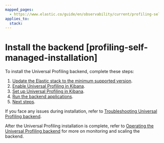 ```yaml
---
mapped_pages:
  - https://www.elastic.co/guide/en/observability/current/profiling-self-managed-installation.html
applies_to:
  stack:
---
```


# Install the backend [profiling-self-managed-installation]

To install the Universal Profiling backend, complete these steps:

1. [Update the Elastic stack to the minimum supported version](step-1-update-stack.md).
2. [Enable Universal Profiling in Kibana](step-2-enable-universal-profiling-in-kibana.md).
3. [Set up Universal Profiling in Kibana](step-3-set-up-universal-profiling-in-kibana.md).
4. [Run the backend applications](step-4-run-backend-applications.md).
5. [Next steps](step-5-next-steps.md).

If you face any issues during installation, refer to [Troubleshooting Universal Profiling backend](/troubleshoot/observability/troubleshoot-your-universal-profiling-agent-deployment/troubleshoot-universal-profiling-backend.md).

After the Universal Profiling installation is complete, refer to [Operating the Universal Profiling backend](operate-universal-profiling-backend.md) for more on monitoring and scaling the backend.






